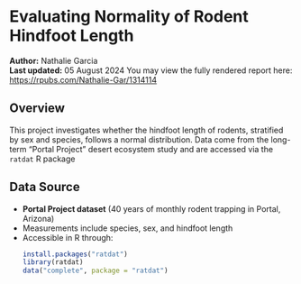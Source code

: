 # Evaluating Normality of Rodent Hindfoot Length

**Author:** Nathalie Garcia  
**Last updated:** 05 August 2024
You may view the fully rendered report here:
https://rpubs.com/Nathalie-Gar/1314114

## Overview

This project investigates whether the hindfoot length of rodents, stratified by sex and species, follows a normal distribution. Data come from the long-term “Portal Project” desert ecosystem study and are accessed via the `ratdat` R package

## Data Source

- **Portal Project dataset** (40 years of monthly rodent trapping in Portal, Arizona)  
- Measurements include species, sex, and hindfoot length  
- Accessible in R through:
  ```r
  install.packages("ratdat")
  library(ratdat)
  data("complete", package = "ratdat")



